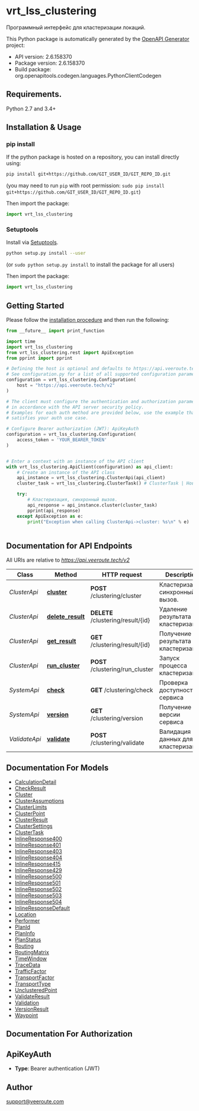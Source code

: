 # vrt_lss_clustering
Программный интерфейс для кластеризации локаций.

This Python package is automatically generated by the [OpenAPI Generator](https://openapi-generator.tech) project:

- API version: 2.6.158370
- Package version: 2.6.158370
- Build package: org.openapitools.codegen.languages.PythonClientCodegen

## Requirements.

Python 2.7 and 3.4+

## Installation & Usage
### pip install

If the python package is hosted on a repository, you can install directly using:

```sh
pip install git+https://github.com/GIT_USER_ID/GIT_REPO_ID.git
```
(you may need to run `pip` with root permission: `sudo pip install git+https://github.com/GIT_USER_ID/GIT_REPO_ID.git`)

Then import the package:
```python
import vrt_lss_clustering
```

### Setuptools

Install via [Setuptools](http://pypi.python.org/pypi/setuptools).

```sh
python setup.py install --user
```
(or `sudo python setup.py install` to install the package for all users)

Then import the package:
```python
import vrt_lss_clustering
```

## Getting Started

Please follow the [installation procedure](#installation--usage) and then run the following:

```python
from __future__ import print_function

import time
import vrt_lss_clustering
from vrt_lss_clustering.rest import ApiException
from pprint import pprint

# Defining the host is optional and defaults to https://api.veeroute.tech/v2
# See configuration.py for a list of all supported configuration parameters.
configuration = vrt_lss_clustering.Configuration(
    host = "https://api.veeroute.tech/v2"
)

# The client must configure the authentication and authorization parameters
# in accordance with the API server security policy.
# Examples for each auth method are provided below, use the example that
# satisfies your auth use case.

# Configure Bearer authorization (JWT): ApiKeyAuth
configuration = vrt_lss_clustering.Configuration(
    access_token = 'YOUR_BEARER_TOKEN'
)


# Enter a context with an instance of the API client
with vrt_lss_clustering.ApiClient(configuration) as api_client:
    # Create an instance of the API class
    api_instance = vrt_lss_clustering.ClusterApi(api_client)
    cluster_task = vrt_lss_clustering.ClusterTask() # ClusterTask | Новый запрос на Кластеризация

    try:
        # Кластеризация, синхронный вызов.
        api_response = api_instance.cluster(cluster_task)
        pprint(api_response)
    except ApiException as e:
        print("Exception when calling ClusterApi->cluster: %s\n" % e)
    
```

## Documentation for API Endpoints

All URIs are relative to *https://api.veeroute.tech/v2*

Class | Method | HTTP request | Description
------------ | ------------- | ------------- | -------------
*ClusterApi* | [**cluster**](docs/ClusterApi.md#cluster) | **POST** /clustering/cluster | Кластеризация, синхронный вызов.
*ClusterApi* | [**delete_result**](docs/ClusterApi.md#delete_result) | **DELETE** /clustering/result/{id} | Удаление результата кластеризации
*ClusterApi* | [**get_result**](docs/ClusterApi.md#get_result) | **GET** /clustering/result/{id} | Получение результата кластеризации
*ClusterApi* | [**run_cluster**](docs/ClusterApi.md#run_cluster) | **POST** /clustering/run_cluster | Запуск процесса кластеризации
*SystemApi* | [**check**](docs/SystemApi.md#check) | **GET** /clustering/check | Проверка доступности сервиса
*SystemApi* | [**version**](docs/SystemApi.md#version) | **GET** /clustering/version | Получение версии сервиса
*ValidateApi* | [**validate**](docs/ValidateApi.md#validate) | **POST** /clustering/validate | Валидация данных для кластеризации


## Documentation For Models

 - [CalculationDetail](docs/CalculationDetail.md)
 - [CheckResult](docs/CheckResult.md)
 - [Cluster](docs/Cluster.md)
 - [ClusterAssumptions](docs/ClusterAssumptions.md)
 - [ClusterLimits](docs/ClusterLimits.md)
 - [ClusterPoint](docs/ClusterPoint.md)
 - [ClusterResult](docs/ClusterResult.md)
 - [ClusterSettings](docs/ClusterSettings.md)
 - [ClusterTask](docs/ClusterTask.md)
 - [InlineResponse400](docs/InlineResponse400.md)
 - [InlineResponse401](docs/InlineResponse401.md)
 - [InlineResponse403](docs/InlineResponse403.md)
 - [InlineResponse404](docs/InlineResponse404.md)
 - [InlineResponse415](docs/InlineResponse415.md)
 - [InlineResponse429](docs/InlineResponse429.md)
 - [InlineResponse500](docs/InlineResponse500.md)
 - [InlineResponse501](docs/InlineResponse501.md)
 - [InlineResponse502](docs/InlineResponse502.md)
 - [InlineResponse503](docs/InlineResponse503.md)
 - [InlineResponse504](docs/InlineResponse504.md)
 - [InlineResponseDefault](docs/InlineResponseDefault.md)
 - [Location](docs/Location.md)
 - [Performer](docs/Performer.md)
 - [PlanId](docs/PlanId.md)
 - [PlanInfo](docs/PlanInfo.md)
 - [PlanStatus](docs/PlanStatus.md)
 - [Routing](docs/Routing.md)
 - [RoutingMatrix](docs/RoutingMatrix.md)
 - [TimeWindow](docs/TimeWindow.md)
 - [TraceData](docs/TraceData.md)
 - [TrafficFactor](docs/TrafficFactor.md)
 - [TransportFactor](docs/TransportFactor.md)
 - [TransportType](docs/TransportType.md)
 - [UnclusteredPoint](docs/UnclusteredPoint.md)
 - [ValidateResult](docs/ValidateResult.md)
 - [Validation](docs/Validation.md)
 - [VersionResult](docs/VersionResult.md)
 - [Waypoint](docs/Waypoint.md)


## Documentation For Authorization


## ApiKeyAuth

- **Type**: Bearer authentication (JWT)


## Author

support@veeroute.com


